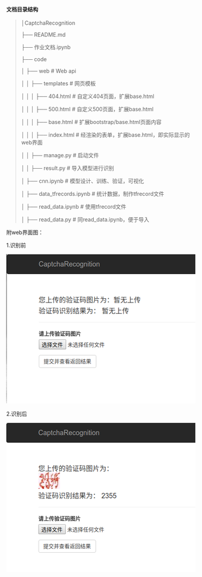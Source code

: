 #### 文档目录结构

>│CaptchaRecognition
>
>├── README.md
>
>├── 作业文档.ipynb
>
>├── code
>
>│		├── web				# Web api
>
>│		│		├── templates		# 网页模板
>
>│		│		│		├── 404.html	# 自定义404页面，扩展base.html
>
>│		│		│		├── 500.html	# 自定义500页面，扩展base.html
>
>│		│		│		├── base.html	# 扩展bootstrap/base.html页面内容
>
>│		│		│		├── index.html	# 经渲染的表单，扩展base.html，即实际显示的web界面		
>
>│		│		├── manage.py		# 启动文件
>
>│		│		├── result.py			# 导入模型进行识别
>
>│		├── cnn.ipynb				# 模型设计、训练、验证，可视化
>
>│		├── data_tfrecords.ipynb		# 统计数据，制作tfrecord文件
>
>│		├── read_data.ipynb			# 使用tfrecord文件
>
>│		├── read_data.py				# 同read_data.ipynb，便于导入

附web界面图：

1.识别前

![web主页页面](../images/web.png "主页页面显示")

2.识别后

![web主页页面](../images/web1.png "返回结果显示")